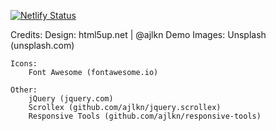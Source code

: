 [![Netlify Status](https://api.netlify.com/api/v1/badges/b176d46a-7575-4a61-ad3c-c7459484bb61/deploy-status)](https://app.netlify.com/sites/friendly-lalande-c9c53d/deploys)

Credits:
	Design: 
		html5up.net | @ajlkn
	Demo Images:
		Unsplash (unsplash.com)

	Icons:
		Font Awesome (fontawesome.io)

	Other:
		jQuery (jquery.com)
		Scrollex (github.com/ajlkn/jquery.scrollex)
		Responsive Tools (github.com/ajlkn/responsive-tools)
